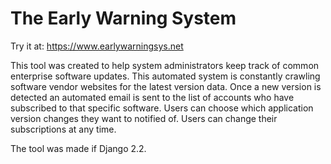# The Early Warning System

Try it at: https://www.earlywarningsys.net

This tool was created to help system administrators keep track of common enterprise software updates. This automated system is constantly crawling software vendor websites for the latest version data. Once a new version is detected an automated email is sent to the list of accounts who have subscribed to that specific software. Users can choose which application version changes they want to notified of. Users can change their subscriptions at any time.

The tool was made if Django 2.2.

